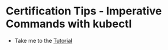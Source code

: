 # Certification Tips - Imperative Commands with kubectl
  - Take me to the [Tutorial](https://kodekloud.com/courses/539883/lectures/10503265)

